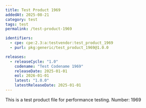 ```yaml
---
title: Test Product 1969
addedAt: 2025-08-21
category: test
tags: test
permalink: /test-product-1969

identifiers:
  - cpe: cpe:2.3:a:testvendor:test_product_1969
  - purl: pkg:generic/test_product_1969@1.0.0

releases:
  - releaseCycle: "1.0"
    codename: "Test Codename 1969"
    releaseDate: 2025-01-01
    eol: 2026-01-01
    latest: "1.0.0"
    latestReleaseDate: 2025-01-01
---
```


This is a test product file for performance testing. Number: 1969
